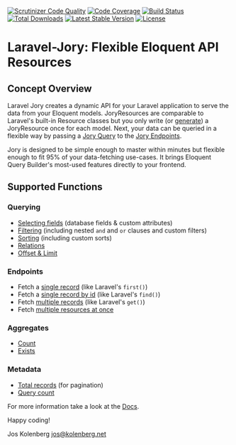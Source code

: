 [![Scrutinizer Code Quality](https://scrutinizer-ci.com/g/joskolenberg/laravel-jory/badges/quality-score.png?b=master)](https://scrutinizer-ci.com/g/joskolenberg/laravel-jory/?branch=master)
[![Code Coverage](https://scrutinizer-ci.com/g/joskolenberg/laravel-jory/badges/coverage.png?b=master)](https://scrutinizer-ci.com/g/joskolenberg/laravel-jory/?branch=master)
[![Build Status](https://scrutinizer-ci.com/g/joskolenberg/laravel-jory/badges/build.png?b=master)](https://scrutinizer-ci.com/g/joskolenberg/laravel-jory/build-status/master)
[![Total Downloads](https://poser.pugx.org/joskolenberg/laravel-jory/downloads)](https://packagist.org/packages/joskolenberg/laravel-jory)
[![Latest Stable Version](https://poser.pugx.org/joskolenberg/laravel-jory/v/stable)](https://packagist.org/packages/joskolenberg/laravel-jory)
[![License](https://poser.pugx.org/joskolenberg/laravel-jory/license)](https://packagist.org/packages/joskolenberg/laravel-jory)

# Laravel-Jory: Flexible Eloquent API Resources

## Concept Overview
Laravel Jory creates a dynamic API for your Laravel application to serve the data from your Eloquent models.
JoryResources are comparable to Laravel's built-in Resource classes but you only write (or [generate](/{{route}}/{{version}}/generator)) a JoryResource once for each model. Next, your data can be queried in a flexible way by passing a [Jory Query](/{{route}}/{{version}}/query_introduction) to the [Jory Endpoints](/{{route}}/{{version}}/endpoints).


Jory is designed to be simple enough to master within minutes but flexible enough to fit 95% of your data-fetching use-cases. It brings Eloquent Query Builder's most-used features directly to your frontend.  


<a name="supported-functions"></a>
## Supported Functions
### Querying
- [Selecting fields](/{{route}}/{{version}}/query_fields) (database fields & custom attributes)
- [Filtering](/{{route}}/{{version}}/query_filters) (including nested ```and``` and ```or``` clauses and custom filters)
- [Sorting](/{{route}}/{{version}}/query_sorts) (including custom sorts)
- [Relations](/{{route}}/{{version}}/query_relations)
- [Offset & Limit](/{{route}}/{{version}}/query_offset_and_limit)

### Endpoints
- Fetch a [single record](/{{route}}/{{version}}/endpoints#first) (like Laravel's ```first()```)
- Fetch a [single record by id](/{{route}}/{{version}}/endpoints#find) (like Laravel's ```find()```)
- Fetch [multiple records](/{{route}}/{{version}}/endpoints#get) (like Laravel's ```get()```)
- Fetch [multiple resources at once](/{{route}}/{{version}}/endpoints#multiple)

### Aggregates
- [Count](/{{route}}/{{version}}/endpoints#aggregates)
- [Exists](/{{route}}/{{version}}/endpoints#aggregates)

### Metadata
- [Total records](/{{route}}/{{version}}/metadata#total) (for pagination)
- [Query count](/{{route}}/{{version}}/metadata#query-count)


For more information take a look at the [Docs](https://laravel-jory.kolenberg.net/docs).


Happy coding!

Jos Kolenberg <jos@kolenberg.net>
